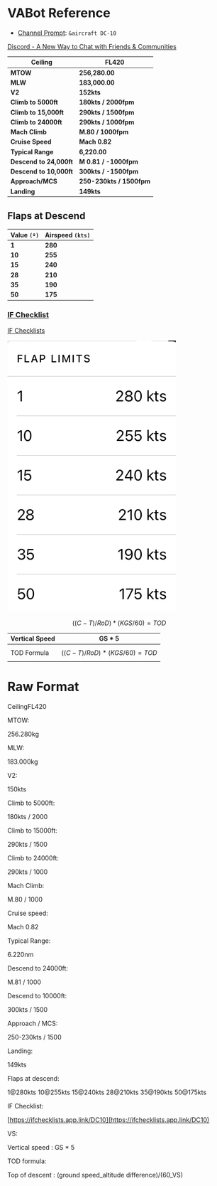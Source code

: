 # VABot Reference

- [Channel Prompt](https://discord.com/channels/762513065223782441/851808030265311303/1060150524466434089): `&aircraft DC-10`

[Discord - A New Way to Chat with Friends & Communities](https://discord.com/channels/762513065223782441/851808030265311303/1060150526341292082)

| **Ceiling**             | **FL420**                |
| ----------------------- | ------------------------ |
| **MTOW**                | **256,280.00**           |
| **MLW**                 | **183,000.00**           |
| **V2**                  | **152kts**               |
| **Climb to 5000ft**     | **180kts / 2000fpm**     |
| **Climb to 15,000ft**   | **290kts / 1500fpm**     |
| **Climb to 24000ft**    | **290kts / 1000fpm**     |
| **Mach Climb**          | **M.80 / 1000fpm**       |
| **Cruise Speed**        | **Mach 0.82**            |
| **Typical Range**       | **6,220.00**             |
| **Descend to 24,000ft** | **M 0.81 / -1000fpm**    |
| **Descend to 10,000ft** | **300kts / -1500fpm**    |
| **Approach/MCS**        | **250-230kts / 1500fpm** |
| **Landing**             | **149kts**               |

## Flaps at Descend

| **Value `(º)`** | **Airspeed `(kts)`** |
| --------------- | -------------------- |
| **1**           | **280**              |
| **10**          | **255**              |
| **15**          | **240**              |
| **28**          | **210**              |
| **35**          | **190**              |
| **50**          | **175**              |

### [IF Checklist](https://ifchecklists.app.link/DC10)

[IF Checklists](https://ifchecklists.app.link/DC10)

![Image.png](VABot%20Reference.assets/Image.png)

$$
((C-T)/RoD)*(KGS/60)=TOD
$$

| Vertical Speed | GS * 5                       |
| -------------- | ---------------------------- |
| TOD Formula    | $$((C-T)/RoD)*(KGS/60)=TOD$$ |

# Raw Format

CeilingFL420

MTOW:

256.280kg

MLW:

183.000kg

V2:

150kts

Climb to 5000ft:

180kts / 2000

Climb to 15000ft:

290kts / 1500

Climb to 24000ft:

290kts / 1000

Mach Climb:

M.80 / 1000

Cruise speed:

Mach 0.82

Typical Range:

6.220nm

Descend to 24000ft:

M.81 / 1000

Descend to 10000ft:

300kts / 1500

Approach / MCS:

250-230kts / 1500

Landing:

149kts

Flaps at descend:

1@280kts 10@255kts 15@240kts 28@210kts 35@190kts 50@175kts

IF Checklist:

[https://ifchecklists.app.link/DC10](https://ifchecklists.app.link/DC10)

VS:

Vertical speed : GS * 5

TOD formula:

Top of descent : (ground speed_altitude difference)/(60_VS)

